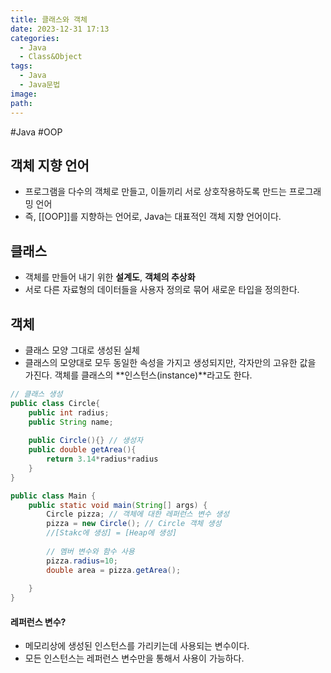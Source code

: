 ```yaml
---
title: 클래스와 객체
date: 2023-12-31 17:13
categories:
  - Java
  - Class&Object
tags:
  - Java
  - Java문법
image: 
path:
---
```

#Java #OOP 

## 객체 지향 언어
+ 프로그램을 다수의 객체로 만들고, 이들끼리 서로 상호작용하도록 만드는 프로그래밍 언어
+ 즉, [[OOP]]를 지향하는 언어로, Java는 대표적인 객체 지향 언어이다.

## 클래스
+ 객체를 만들어 내기 위한 **설계도**, **객체의 추상화**
+ 서로 다른 자료형의 데이터들을 사용자 정의로 묶어 새로운 타입을 정의한다.

## 객체
+ 클래스 모양 그대로 생성된 실체
+ 클래스의 모양대로 모두 동일한 속성을 가지고 생성되지만, 각자만의 고유한 값을 가진다.
객체를 클래스의 **인스턴스(instance)**라고도 한다.

```java
// 클래스 생성
public class Circle{
    public int radius;
    public String name;
	
    public Circle(){} // 생성자
    public double getArea(){
        return 3.14*radius*radius
    }
}

public class Main {
    public static void main(String[] args) {
        Circle pizza; // 객체에 대한 레퍼런스 변수 생성
        pizza = new Circle(); // Circle 객체 생성
        //[Stakc에 생성] = [Heap에 생성]
        
        // 멤버 변수와 함수 사용
        pizza.radius=10;	
        double area = pizza.getArea();
        
    }
}
```

#### 레퍼런스 변수?
+ 메모리상에 생성된 인스턴스를 가리키는데 사용되는 변수이다.
+ 모든 인스턴스는 레퍼런스 변수만을 통해서 사용이 가능하다.